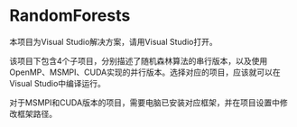 # RandomForests

本项目为Visual Studio解决方案，请用Visual Studio打开。

该项目下包含4个子项目，分别描述了随机森林算法的串行版本，以及使用OpenMP、MSMPI、CUDA实现的并行版本。选择对应的项目，应该就可以在Visual Studio中编译运行。

对于MSMPI和CUDA版本的项目，需要电脑已安装对应框架，并在项目设置中修改框架路径。
